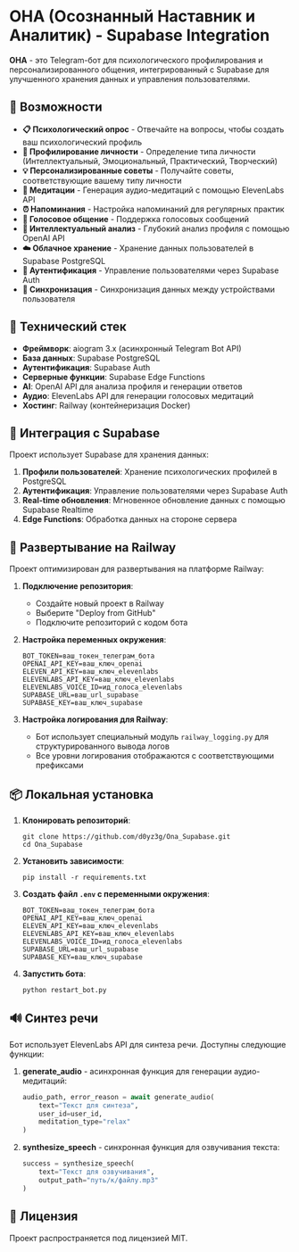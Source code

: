 # ОНА (Осознанный Наставник и Аналитик) - Supabase Integration

**ОНА** - это Telegram-бот для психологического профилирования и персонализированного общения, интегрированный с Supabase для улучшенного хранения данных и управления пользователями.

## 🚀 Возможности

- **📋 Психологический опрос** - Отвечайте на вопросы, чтобы создать ваш психологический профиль
- **👤 Профилирование личности** - Определение типа личности (Интеллектуальный, Эмоциональный, Практический, Творческий)
- **💡 Персонализированные советы** - Получайте советы, соответствующие вашему типу личности
- **🧘 Медитации** - Генерация аудио-медитаций с помощью ElevenLabs API
- **⏰ Напоминания** - Настройка напоминаний для регулярных практик
- **🎤 Голосовое общение** - Поддержка голосовых сообщений
- **🧠 Интеллектуальный анализ** - Глубокий анализ профиля с помощью OpenAI API
- **☁️ Облачное хранение** - Хранение данных пользователей в Supabase PostgreSQL
- **🔐 Аутентификация** - Управление пользователями через Supabase Auth
- **🔄 Синхронизация** - Синхронизация данных между устройствами пользователя

## 🔧 Технический стек

- **Фреймворк**: aiogram 3.x (асинхронный Telegram Bot API)
- **База данных**: Supabase PostgreSQL
- **Аутентификация**: Supabase Auth
- **Серверные функции**: Supabase Edge Functions
- **AI**: OpenAI API для анализа профиля и генерации ответов
- **Аудио**: ElevenLabs API для генерации голосовых медитаций
- **Хостинг**: Railway (контейнеризация Docker)

## 🔄 Интеграция с Supabase

Проект использует Supabase для хранения данных:

1. **Профили пользователей**: Хранение психологических профилей в PostgreSQL
2. **Аутентификация**: Управление пользователями через Supabase Auth
3. **Real-time обновления**: Мгновенное обновление данных с помощью Supabase Realtime
4. **Edge Functions**: Обработка данных на стороне сервера

## 🔄 Развертывание на Railway

Проект оптимизирован для развертывания на платформе Railway:

1. **Подключение репозитория**:
   - Создайте новый проект в Railway
   - Выберите "Deploy from GitHub"
   - Подключите репозиторий с кодом бота

2. **Настройка переменных окружения**:
   ```
   BOT_TOKEN=ваш_токен_телеграм_бота
   OPENAI_API_KEY=ваш_ключ_openai
   ELEVEN_API_KEY=ваш_ключ_elevenlabs
   ELEVENLABS_API_KEY=ваш_ключ_elevenlabs
   ELEVENLABS_VOICE_ID=ид_голоса_elevenlabs
   SUPABASE_URL=ваш_url_supabase
   SUPABASE_KEY=ваш_ключ_supabase
   ```

3. **Настройка логирования для Railway**:
   - Бот использует специальный модуль `railway_logging.py` для структурированного вывода логов
   - Все уровни логирования отображаются с соответствующими префиксами

## 📦 Локальная установка

1. **Клонировать репозиторий**:
   ```
   git clone https://github.com/d0yz3g/Ona_Supabase.git
   cd Ona_Supabase
   ```

2. **Установить зависимости**:
   ```
   pip install -r requirements.txt
   ```

3. **Создать файл `.env` с переменными окружения**:
   ```
   BOT_TOKEN=ваш_токен_телеграм_бота
   OPENAI_API_KEY=ваш_ключ_openai
   ELEVEN_API_KEY=ваш_ключ_elevenlabs
   ELEVENLABS_API_KEY=ваш_ключ_elevenlabs
   ELEVENLABS_VOICE_ID=ид_голоса_elevenlabs
   SUPABASE_URL=ваш_url_supabase
   SUPABASE_KEY=ваш_ключ_supabase
   ```

4. **Запустить бота**:
   ```
   python restart_bot.py
   ```

## 🔊 Синтез речи

Бот использует ElevenLabs API для синтеза речи. Доступны следующие функции:

1. **generate_audio** - асинхронная функция для генерации аудио-медитаций:
   ```python
   audio_path, error_reason = await generate_audio(
       text="Текст для синтеза",
       user_id=user_id,
       meditation_type="relax"
   )
   ```

2. **synthesize_speech** - синхронная функция для озвучивания текста:
   ```python
   success = synthesize_speech(
       text="Текст для озвучивания",
       output_path="путь/к/файлу.mp3"
   )
   ```

## 📄 Лицензия

Проект распространяется под лицензией MIT. 